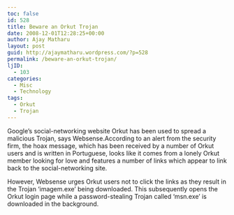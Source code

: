 ```yaml
---
toc: false
id: 528
title: Beware an Orkut Trojan
date: 2008-12-01T12:28:25+00:00
author: Ajay Matharu
layout: post
guid: http://ajaymatharu.wordpress.com/?p=528
permalink: /beware-an-orkut-trojan/
ljID:
  - 103
categories:
  - Misc
  - Technology
tags:
  - Orkut
  - Trojan
---
```

Google&#8217;s social-networking website Orkut has been used to spread a malicious Trojan, says Websense.According to an alert from the security firm, the hoax message, which has been received by a number of Orkut users and is written in Portuguese, looks like it comes from a lonely Orkut member looking for love and features a number of links which appear to link back to the social-networking site.

However, Websense urges Orkut users not to click the links as they result in the Trojan &#8216;imagem.exe&#8217; being downloaded. This subsequently opens the Orkut login page while a password-stealing Trojan called &#8216;msn.exe&#8217; is downloaded in the background.

